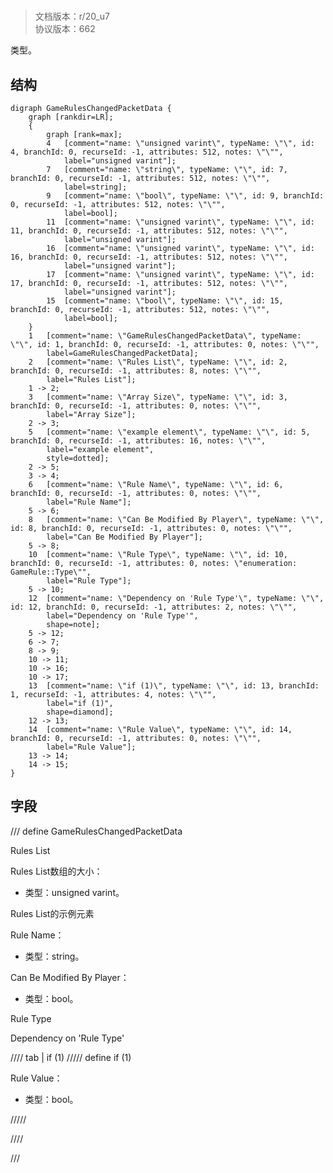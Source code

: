 # <!-- md:samp GameRulesChangedPacketData -->

> 文档版本：r/20_u7<br/>协议版本：662

<!-- md:samp GameRulesChangedPacketData -->类型。

## 结构

```viz
digraph GameRulesChangedPacketData {
	graph [rankdir=LR];
	{
		graph [rank=max];
		4	[comment="name: \"unsigned varint\", typeName: \"\", id: 4, branchId: 0, recurseId: -1, attributes: 512, notes: \"\"",
			label="unsigned varint"];
		7	[comment="name: \"string\", typeName: \"\", id: 7, branchId: 0, recurseId: -1, attributes: 512, notes: \"\"",
			label=string];
		9	[comment="name: \"bool\", typeName: \"\", id: 9, branchId: 0, recurseId: -1, attributes: 512, notes: \"\"",
			label=bool];
		11	[comment="name: \"unsigned varint\", typeName: \"\", id: 11, branchId: 0, recurseId: -1, attributes: 512, notes: \"\"",
			label="unsigned varint"];
		16	[comment="name: \"unsigned varint\", typeName: \"\", id: 16, branchId: 0, recurseId: -1, attributes: 512, notes: \"\"",
			label="unsigned varint"];
		17	[comment="name: \"unsigned varint\", typeName: \"\", id: 17, branchId: 0, recurseId: -1, attributes: 512, notes: \"\"",
			label="unsigned varint"];
		15	[comment="name: \"bool\", typeName: \"\", id: 15, branchId: 0, recurseId: -1, attributes: 512, notes: \"\"",
			label=bool];
	}
	1	[comment="name: \"GameRulesChangedPacketData\", typeName: \"\", id: 1, branchId: 0, recurseId: -1, attributes: 0, notes: \"\"",
		label=GameRulesChangedPacketData];
	2	[comment="name: \"Rules List\", typeName: \"\", id: 2, branchId: 0, recurseId: -1, attributes: 8, notes: \"\"",
		label="Rules List"];
	1 -> 2;
	3	[comment="name: \"Array Size\", typeName: \"\", id: 3, branchId: 0, recurseId: -1, attributes: 0, notes: \"\"",
		label="Array Size"];
	2 -> 3;
	5	[comment="name: \"example element\", typeName: \"\", id: 5, branchId: 0, recurseId: -1, attributes: 16, notes: \"\"",
		label="example element",
		style=dotted];
	2 -> 5;
	3 -> 4;
	6	[comment="name: \"Rule Name\", typeName: \"\", id: 6, branchId: 0, recurseId: -1, attributes: 0, notes: \"\"",
		label="Rule Name"];
	5 -> 6;
	8	[comment="name: \"Can Be Modified By Player\", typeName: \"\", id: 8, branchId: 0, recurseId: -1, attributes: 0, notes: \"\"",
		label="Can Be Modified By Player"];
	5 -> 8;
	10	[comment="name: \"Rule Type\", typeName: \"\", id: 10, branchId: 0, recurseId: -1, attributes: 0, notes: \"enumeration: GameRule::Type\"",
		label="Rule Type"];
	5 -> 10;
	12	[comment="name: \"Dependency on 'Rule Type'\", typeName: \"\", id: 12, branchId: 0, recurseId: -1, attributes: 2, notes: \"\"",
		label="Dependency on 'Rule Type'",
		shape=note];
	5 -> 12;
	6 -> 7;
	8 -> 9;
	10 -> 11;
	10 -> 16;
	10 -> 17;
	13	[comment="name: \"if (1)\", typeName: \"\", id: 13, branchId: 1, recurseId: -1, attributes: 4, notes: \"\"",
		label="if (1)",
		shape=diamond];
	12 -> 13;
	14	[comment="name: \"Rule Value\", typeName: \"\", id: 14, branchId: 0, recurseId: -1, attributes: 0, notes: \"\"",
		label="Rule Value"];
	13 -> 14;
	14 -> 15;
}

```

## 字段

/// define
GameRulesChangedPacketData

Rules List

Rules List数组的大小：<!-- md:samp unsigned varint -->

- 类型：unsigned varint。

Rules List的示例元素

Rule Name：<!-- md:samp string -->

- 类型：string。

Can Be Modified By Player：<!-- md:samp bool -->

- 类型：bool。

Rule Type

Dependency on 'Rule Type'

//// tab | if (1)
///// define
if (1)

Rule Value：<!-- md:samp bool -->

- 类型：bool。


/////

////



///
